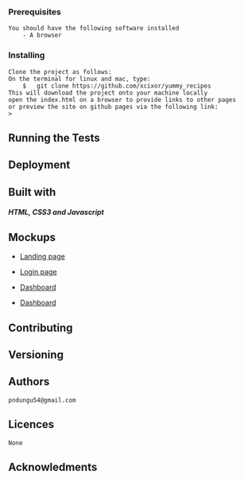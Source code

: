 ### Prerequisites
	You should have the following software installed
        - A browser
### Installing
	Clone the project as follows:
	On the terminal for linux and mac, type: 
    	$   git clone https://github.com/xcixor/yummy_recipes
    This will download the project onto your machine locally
	open the index.html on a browser to provide links to other pages 
	or preview the site on github pages via the following link:
	>

## Running the Tests

## Deployment

## Built with
##### HTML, CSS3 and Javascript

## Mockups
* [Landing page](/designs/wireframes/index_page.png)

* [Login page](/designs/wireframes/login_page.png)

* [Dashboard](/designs/wireframes/dashboard.png)

* [Dashboard](/designs/wireframes/uml.png)

## Contributing

## Versioning
## Authors
	pndungu54@gmail.com
## Licences
	None

## Acknowledments

